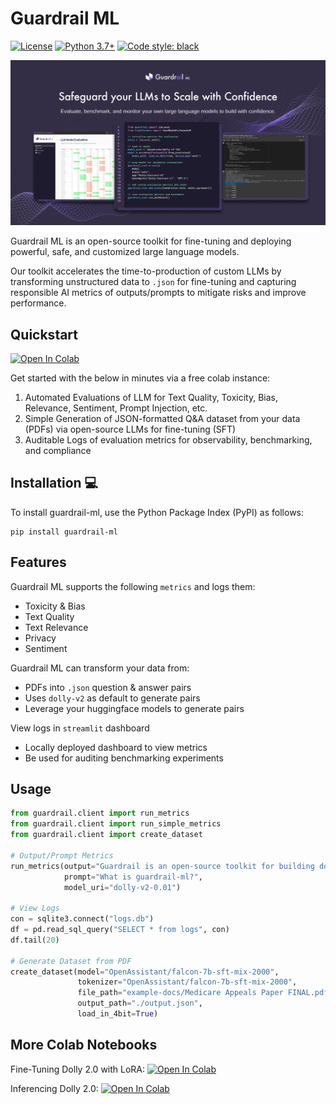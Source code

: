 # Guardrail ML
[![License](https://img.shields.io/badge/License-Apache_2.0-blue.svg)](https://opensource.org/licenses/Apache-2.0)
[![Python 3.7+](https://img.shields.io/badge/python-3.7+-blue.svg)](https://www.python.org/downloads/release/python-370/)
[![Code style: black](https://img.shields.io/badge/code%20style-black-000000.svg)](https://github.com/psf/black)

![plot](./static/images/guardrail_img.png)

Guardrail ML is an open-source toolkit for fine-tuning and deploying powerful, safe, and customized large language models. 

Our toolkit accelerates the time-to-production of custom LLMs by transforming unstructured data to `.json` for fine-tuning and capturing responsible AI metrics of outputs/prompts to mitigate risks and improve performance. 

## Quickstart 
[![Open In Colab](https://colab.research.google.com/assets/colab-badge.svg)](https://colab.research.google.com/drive/1KCn1HIeD3fQy8ecT74yHa3xgJZvdNvqL?usp=sharing)

Get started with the below in minutes via a free colab instance: 
1. Automated Evaluations of LLM for Text Quality, Toxicity, Bias, Relevance, Sentiment, Prompt Injection, etc.
2. Simple Generation of JSON-formatted Q&A dataset from your data (PDFs) via open-source LLMs for fine-tuning (SFT)
3. Auditable Logs of evaluation metrics for observability, benchmarking, and compliance

## Installation 💻

To install guardrail-ml, use the Python Package Index (PyPI) as follows:

```
pip install guardrail-ml
```

## Features
Guardrail ML supports the following `metrics` and logs them:
- Toxicity & Bias
- Text Quality
- Text Relevance
- Privacy
- Sentiment

Guardrail ML can transform your data from:
- PDFs into `.json` question & answer pairs
- Uses `dolly-v2` as default to generate pairs
- Leverage your huggingface models to generate pairs

View logs in `streamlit` dashboard
- Locally deployed dashboard to view metrics
- Be used for auditing  benchmarking experiments

## Usage
```python
from guardrail.client import run_metrics
from guardrail.client import run_simple_metrics
from guardrail.client import create_dataset

# Output/Prompt Metrics
run_metrics(output="Guardrail is an open-source toolkit for building domain-specific language models with confidence. From domain-specific dataset creation and custom     evaluations to safeguarding and redteaming aligned with policies, our tools accelerates your LLM workflows to systematically derisk deployment.",
            prompt="What is guardrail-ml?",
            model_uri="dolly-v2-0.01")

# View Logs
con = sqlite3.connect("logs.db")
df = pd.read_sql_query("SELECT * from logs", con)
df.tail(20)

# Generate Dataset from PDF
create_dataset(model="OpenAssistant/falcon-7b-sft-mix-2000",
               tokenizer="OpenAssistant/falcon-7b-sft-mix-2000",
               file_path="example-docs/Medicare Appeals Paper FINAL.pdf",
               output_path="./output.json",
               load_in_4bit=True)
```

## More Colab Notebooks
Fine-Tuning Dolly 2.0 with LoRA: [![Open In Colab](https://colab.research.google.com/assets/colab-badge.svg)](https://colab.research.google.com/drive/1n5U13L0Bzhs32QO_bls5jwuZR62GPSwE?usp=sharing)

Inferencing Dolly 2.0: [![Open In Colab](https://colab.research.google.com/assets/colab-badge.svg)](https://colab.research.google.com/drive/1A8Prplbjr16hy9eGfWd3-r34FOuccB2c?usp=sharing)
